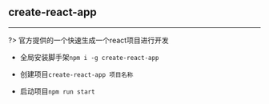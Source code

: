 
## create-react-app
---

?> 官方提供的一个快速生成一个react项目进行开发

- 全局安装脚手架`npm i -g create-react-app`

- 创建项目`create-react-app 项目名称`

- 启动项目`npm run start`
